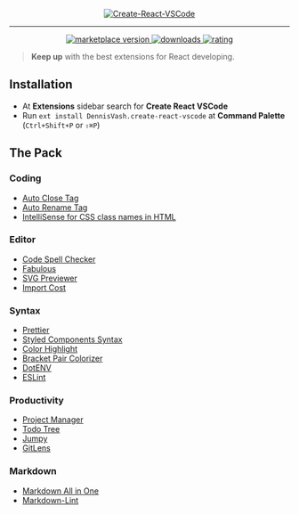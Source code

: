 <p align="center">
  <a href="https://marketplace.visualstudio.com/items?itemName=DennisVash.create-react-vscode">
    <img alt="Create-React-VSCode" src="https://i.imgur.com/l23Mjzk.png">
  </a>
</p>

---

<p align="center">
  <!-- marketplace version -->
  <a href="https://marketplace.visualstudio.com/items?itemName=DennisVash.create-react-vscode">
    <img alt="marketplace version" src="https://img.shields.io/vscode-marketplace/v/DennisVash.create-react-vscode.svg?maxAge=3600&style=for-the-badge&labelColor=1C1E26&color=F699D9">
  </a>
  <!-- downloads -->
  <a href="https://marketplace.visualstudio.com/items?itemName=DennisVash.create-react-vscode">
    <img alt="downloads" src="https://img.shields.io/visual-studio-marketplace/d/DennisVash.create-react-vscode.svg?maxAge=3600&style=for-the-badge&labelColor=1C1E26&color=A8F79A">
  </a>
  <!-- rating -->
  <a href="https://marketplace.visualstudio.com/items?itemName=DennisVash.create-react-vscode">
    <img alt="rating" src="https://img.shields.io/visual-studio-marketplace/stars/DennisVash.create-react-vscode.svg?maxAge=86400&style=for-the-badge&labelColor=1C1E26&color=AEE9F5">
  </a>
</p>

> **Keep up** with the best extensions for React developing.

## Installation

- At **Extensions** sidebar search for **Create React VSCode**
- Run `ext install DennisVash.create-react-vscode` at **Command Palette** (`Ctrl+Shift+P` or `⇧⌘P`)

## The Pack

### Coding

- [Auto Close Tag](https://marketplace.visualstudio.com/items?itemName=formulahendry.auto-close-tag)
- [Auto Rename Tag](https://marketplace.visualstudio.com/items?itemName=formulahendry.auto-rename-tag)
- [IntelliSense for CSS class names in HTML](https://marketplace.visualstudio.com/items?itemName=Zignd.html-css-class-completion)

### Editor

- [Code Spell Checker](https://marketplace.visualstudio.com/items?itemName=streetsidesoftware.code-spell-checker)
- [Fabulous](https://marketplace.visualstudio.com/items?itemName=Raathigeshan.fabulous)
- [SVG Previewer](https://marketplace.visualstudio.com/items?itemName=vitaliymaz.vscode-svg-previewer)
- [Import Cost](https://marketplace.visualstudio.com/items?itemName=wix.vscode-import-cost)

### Syntax

- [Prettier](https://marketplace.visualstudio.com/items?itemName=esbenp.prettier-vscode)
- [Styled Components Syntax](https://marketplace.visualstudio.com/items?itemName=jpoissonnier.vscode-styled-components)
- [Color Highlight](https://marketplace.visualstudio.com/items?itemName=naumovs.color-highlight)
- [Bracket Pair Colorizer](https://marketplace.visualstudio.com/items?itemName=CoenraadS.bracket-pair-colorizer)
- [DotENV](https://marketplace.visualstudio.com/items?itemName=mikestead.dotenv)
- [ESLint](https://marketplace.visualstudio.com/items?itemName=dbaeumer.vscode-eslint)

### Productivity

- [Project Manager](https://marketplace.visualstudio.com/items?itemName=alefragnani.project-manager)
- [Todo Tree](https://marketplace.visualstudio.com/items?itemName=Gruntfuggly.todo-tree)
- [Jumpy](https://marketplace.visualstudio.com/items?itemName=wmaurer.vscode-jumpy)
- [GitLens](https://marketplace.visualstudio.com/items?itemName=eamodio.gitlens)

### Markdown

- [Markdown All in One](https://marketplace.visualstudio.com/items?itemName=yzhang.markdown-all-in-one)
- [Markdown-Lint](https://marketplace.visualstudio.com/items?itemName=DavidAnson.vscode-markdownlint)
